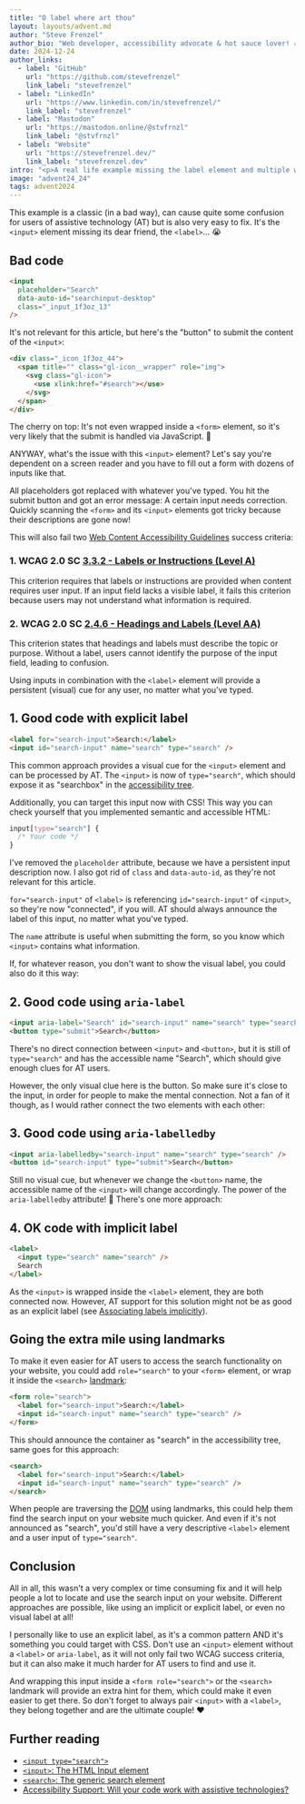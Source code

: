```yaml
---
title: "O label where art thou"
layout: layouts/advent.md
author: "Steve Frenzel"
author_bio: "Web developer, accessibility advocate & hot sauce lover! 🔥"
date: 2024-12-24
author_links:
  - label: "GitHub"
    url: "https://github.com/stevefrenzel"
    link_label: "stevefrenzel"
  - label: "LinkedIn"
    url: "https://www.linkedin.com/in/stevefrenzel/"
    link_label: "stevefrenzel"
  - label: "Mastodon"
    url: "https://mastodon.online/@stvfrnzl"
    link_label: "@stvfrnzl"
  - label: "Website"
    url: "https://stevefrenzel.dev/"
    link_label: "stevefrenzel.dev"
intro: "<p>A real life example missing the label element and multiple ways to fix it easily.</p>"
image: "advent24_24"
tags: advent2024
---
```


This example is a classic (in a bad way), can cause quite some confusion for users of assistive technology (AT) but is also very easy to fix. It's the `<input>` element missing its dear friend, the `<label>`... 😭

## Bad code

```html
<input
  placeholder="Search"
  data-auto-id="searchinput-desktop"
  class="_input_1f3oz_13"
/>
```

It's not relevant for this article, but here's the "button" to submit the content of the `<input>`:

```html
<div class="_icon_1f3oz_44">
  <span title="" class="gl-icon__wrapper" role="img">
    <svg class="gl-icon">
      <use xlink:href="#search"></use>
    </svg>
  </span>
</div>
```

The cherry on top: It's not even wrapped inside a `<form>` element, so it's very likely that the submit is handled via JavaScript. 🍒

ANYWAY, what's the issue with this `<input>` element? Let's say you're dependent on a screen reader and you have to fill out a form with dozens of inputs like that.

All placeholders got replaced with whatever you've typed. You hit the submit button and got an error message: A certain input needs correction. Quickly scanning the `<form>` and its `<input>` elements got tricky because their descriptions are gone now!

This will also fail two [Web Content Accessibility Guidelines](https://www.w3.org/WAI/standards-guidelines/wcag/) success criteria:

### 1. WCAG 2.0 SC [3.3.2 - Labels or Instructions (Level A)](https://www.w3.org/WAI/WCAG22/Understanding/labels-or-instructions.html)

This criterion requires that labels or instructions are provided when content requires user input. If an input field lacks a visible label, it fails this criterion because users may not understand what information is required.

### 2. WCAG 2.0 SC [2.4.6 - Headings and Labels (Level AA)](https://www.w3.org/WAI/WCAG22/Understanding/headings-and-labels.html)

This criterion states that headings and labels must describe the topic or purpose. Without a label, users cannot identify the purpose of the input field, leading to confusion.

Using inputs in combination with the `<label>` element will provide a persistent (visual) cue for any user, no matter what you've typed.

## 1. Good code with explicit label

```html
<label for="search-input">Search:</label>
<input id="search-input" name="search" type="search" />
```

This common approach provides a visual cue for the `<input>` element and can be processed by AT. The `<input>` is now of `type="search"`, which should expose it as "searchbox" in the [accessibility tree](https://developer.mozilla.org/en-US/docs/Glossary/Accessibility_tree).

Additionally, you can target this input now with CSS! This way you can check yourself that you implemented semantic and accessible HTML:

```css
input[type="search"] {
  /* Your code */
}
```

I've removed the `placeholder` attribute, because we have a persistent input description now. I also got rid of `class` and `data-auto-id`, as they're not relevant for this article.

`for="search-input"` of `<label>` is referencing `id="search-input"` of `<input>`, so they're now "connected", if you will. AT should always announce the label of this input, no matter what you've typed.

The `name` attribute is useful when submitting the form, so you know which `<input>` contains what information.

If, for whatever reason, you don't want to show the visual label, you could also do it this way:

## 2. Good code using `aria-label`

```html
<input aria-label="Search" id="search-input" name="search" type="search" />
<button type="submit">Search</button>
```

There's no direct connection between `<input>` and `<button>`, but it is still of `type="search"` and has the accessible name "Search", which should give enough clues for AT users.

However, the only visual clue here is the button. So make sure it's close to the input, in order for people to make the mental connection. Not a fan of it though, as I would rather connect the two elements with each other:

## 3. Good code using `aria-labelledby`

```html
<input aria-labelledby="search-input" name="search" type="search" />
<button id="search-input" type="submit">Search</button>
```

Still no visual cue, but whenever we change the `<button>` name, the accessible name of the `<input>` will change accordingly. The power of the `aria-labelledby` attribute! 💪 There's one more approach:

## 4. OK code with implicit label

```html
<label>
  <input type="search" name="search" />
  Search
</label>
```

As the `<input>` is wrapped inside the `<label>` element, they are both connected now. However, AT support for this solution might not be as good as an explicit label (see [Associating labels implicitly](https://www.w3.org/WAI/tutorials/forms/labels/#associating-labels-implicitly)).

## Going the extra mile using landmarks

To make it even easier for AT users to access the search functionality on your website, you could add `role="search"` to your `<form>` element, or wrap it inside the `<search>` [landmark](https://developer.mozilla.org/en-US/blog/aria-accessibility-html-landmark-roles/):

```html
<form role="search">
  <label for="search-input">Search:</label>
  <input id="search-input" name="search" type="search" />
</form>
```

This should announce the container as "search" in the accessibility tree, same goes for this approach:

```html
<search>
  <label for="search-input">Search:</label>
  <input id="search-input" name="search" type="search" />
</search>
```

When people are traversing the [DOM](https://developer.mozilla.org/en-US/docs/Web/API/Document_Object_Model) using landmarks, this could help them find the search input on your website much quicker. And even if it's not announced as "search", you'd still have a very descriptive `<label>` element and a user input of `type="search"`.

## Conclusion

All in all, this wasn't a very complex or time consuming fix and it will help people a lot to locate and use the search input on your website. Different approaches are possible, like using an implicit or explicit label, or even no visual label at all!

I personally like to use an explicit label, as it's a common pattern AND it's something you could target with CSS. Don't use an `<input>` element without a `<label>` or `aria-label`, as it will not only fail two WCAG success criteria, but it can also make it much harder for AT users to find and use it.

And wrapping this input inside a `<form role="search">` or the `<search>` landmark will provide an extra hint for them, which could make it even easier to get there. So don't forget to always pair `<input>` with a `<label>`, they belong together and are the ultimate couple! ❤️

## Further reading

- [`<input type="search">`](https://developer.mozilla.org/en-US/docs/Web/HTML/Element/input/search)
- [`<input>`: The HTML Input element](https://developer.mozilla.org/en-US/docs/Web/HTML/Element/input)
- [`<search>`: The generic search element](https://developer.mozilla.org/en-US/docs/Web/HTML/Element/search)
- [Accessibility Support: Will your code work with assistive technologies?](https://a11ysupport.io/)
